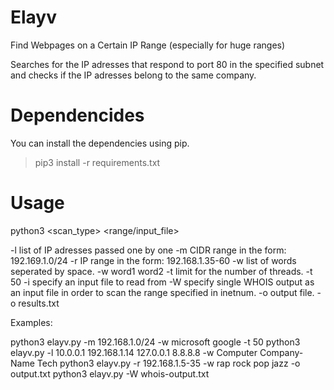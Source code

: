 # Elayv
Find Webpages on a Certain IP Range (especially for huge ranges)

Searches for the IP adresses that respond to port 80 in the specified subnet 
and checks if the IP adresses belong to the same company.

# Dependencides
You can install the dependencies using pip.

>pip3 install -r requirements.txt

# Usage 
python3 <scan_type> <range/input_file> <args>

-l list of IP adresses passed one by one
-m CIDR range in the form: 192.169.1.0/24
-r IP range in the form: 192.168.1.35-60
-w list of words seperated by space. -w word1 word2
-t limit for the number of threads. -t 50
-i specify an input file to read from
-W specify single WHOIS output as an input file in order to scan the range specified in inetnum. 
-o output file. -o results.txt


Examples:

python3 elayv.py -m 192.168.1.0/24 -w microsoft google -t 50
python3 elayv.py -l 10.0.0.1 192.168.1.14 127.0.0.1 8.8.8.8 -w Computer Company-Name Tech
python3 elayv.py -r 192.168.1.5-35 -w rap rock pop jazz -o output.txt
python3 elayv.py -W whois-output.txt

